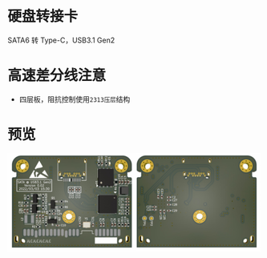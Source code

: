 # 硬盘转接卡
SATA6 转 Type-C，USB3.1 Gen2

# 高速差分线注意
* 四层板，阻抗控制使用`2313压层`结构

# 预览
![Image text](preview.jpg)